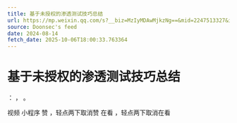 ```yaml
---
title: 基于未授权的渗透测试技巧总结
url: https://mp.weixin.qq.com/s?__biz=MzIyMDAwMjkzNg==&mid=2247513327&idx=1&sn=1ba40583658bd3230375bbca75764ab9
source: Doonsec's feed
date: 2024-08-14
fetch_date: 2025-10-06T18:00:33.763364
---
```


# 基于未授权的渗透测试技巧总结

：
，
。

视频
小程序
赞
，轻点两下取消赞
在看
，轻点两下取消在看